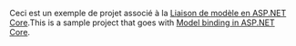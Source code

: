 <span data-ttu-id="adf14-101">Ceci est un exemple de projet associé à la [Liaison de modèle en ASP.NET Core](https://docs.microsoft.com/aspnet/core/mvc/models/model-binding).</span><span class="sxs-lookup"><span data-stu-id="adf14-101">This is a sample project that goes with [Model binding in ASP.NET Core](https://docs.microsoft.com/aspnet/core/mvc/models/model-binding).</span></span>
